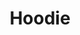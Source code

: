 ---
layout: sponsor-page
tags: sponsor
level: sponsor-special
title: Hoodie
permalink: "/sponsors/hoodie.html"
image: "/sponsors/images/hoodie.svg"
link: "http://hood.ie" 
---